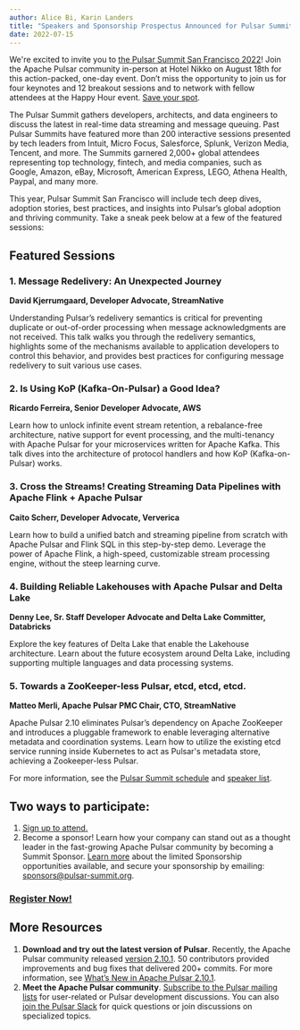 ```yaml
---
author: Alice Bi, Karin Landers
title: "Speakers and Sponsorship Prospectus Announced for Pulsar Summit San Francisco 2022"
date: 2022-07-15
---
```


We're excited to invite you to [the Pulsar Summit San Francisco 2022](https://pulsar-summit.org/event/san-francisco-2022)! Join the Apache Pulsar community in-person at Hotel Nikko on August 18th for this action-packed, one-day event. Don’t miss the opportunity to join us for four keynotes and 12 breakout sessions and to network with fellow attendees at the Happy Hour event. [Save your spot](https://www.eventbrite.com/e/pulsar-summit-san-francisco-2022-tickets-332014162297).

<!--truncate-->

The Pulsar Summit gathers developers, architects, and data engineers to discuss the latest in real-time data streaming and message queuing. Past Pulsar Summits have featured more than 200 interactive sessions presented by tech leaders from Intuit, Micro Focus, Salesforce, Splunk, Verizon Media, Tencent, and more. The Summits garnered 2,000+ global attendees representing top technology, fintech, and media companies, such as Google, Amazon, eBay, Microsoft, American Express, LEGO, Athena Health, Paypal, and many more. 

This year, Pulsar Summit San Francisco will include tech deep dives, adoption stories, best practices, and insights into Pulsar’s global adoption and thriving community. Take a sneak peek below at a few of the featured sessions:

## Featured Sessions

### 1. Message Redelivery: An Unexpected Journey

**David Kjerrumgaard, Developer Advocate, StreamNative**

Understanding Pulsar’s redelivery semantics is critical for preventing duplicate or out-of-order processing when message acknowledgments are not received. This talk walks you through the redelivery semantics, highlights some of the mechanisms available to application developers to control this behavior, and provides best practices for configuring message redelivery to suit various use cases.

### 2. Is Using KoP (Kafka-On-Pulsar) a Good Idea?

**Ricardo Ferreira, Senior Developer Advocate, AWS**

Learn how to unlock infinite event stream retention, a rebalance-free architecture, native support for event processing, and the multi-tenancy with Apache Pulsar for your microservices written for Apache Kafka. This talk dives into the architecture of protocol handlers and how KoP (Kafka-on-Pulsar) works.

### 3. Cross the Streams! Creating Streaming Data Pipelines with Apache Flink + Apache Pulsar

**Caito Scherr, Developer Advocate, Ververica** 

Learn how to build a unified batch and streaming pipeline from scratch with Apache Pulsar and Flink SQL in this step-by-step demo. Leverage the power of Apache Flink, a high-speed, customizable stream processing engine, without the steep learning curve.  

### 4. Building Reliable Lakehouses with Apache Pulsar and Delta Lake

**Denny Lee, Sr. Staff Developer Advocate and Delta Lake Committer, Databricks**

Explore the key features of Delta Lake that enable the Lakehouse architecture. Learn about the future ecosystem around Delta Lake, including supporting multiple languages and data processing systems. 

### 5. Towards a ZooKeeper-less Pulsar, etcd, etcd, etcd.

**Matteo Merli, Apache Pulsar PMC Chair, CTO, StreamNative**

Apache Pulsar 2.10 eliminates Pulsar’s dependency on Apache ZooKeeper and introduces a pluggable framework to enable leveraging alternative metadata and coordination systems. Learn how to utilize the existing etcd service running inside Kubernetes to act as Pulsar's metadata store, achieving a Zookeeper-less Pulsar.

For more information, see the [Pulsar Summit schedule](https://pulsar-summit.org/event/san-francisco-2022/schedule) and [speaker list](https://pulsar-summit.org/event/san-francisco-2022/speakers).

## Two ways to participate:

1. [Sign up to attend.](https://www.eventbrite.com/e/pulsar-summit-san-francisco-2022-tickets-332014162297)
2. Become a sponsor! Learn how your company can stand out as a thought leader in the fast-growing Apache Pulsar community by becoming a Summit Sponsor. [Learn more](https://6585952.fs1.hubspotusercontent-na1.net/hubfs/6585952/Pulsar%20Summit%20San%20Francisco%202022%20Sponsorship%20Prospectus%20v.2.pdf) about the limited Sponsorship opportunities available, and secure your sponsorship by emailing: sponsors@pulsar-summit.org. 

### **[Register Now!](https://www.eventbrite.com/e/pulsar-summit-san-francisco-2022-tickets-332014162297)**

## More Resources

1. **Download and try out the latest version of Pulsar**. Recently, the Apache Pulsar community released [version 2.10.1](https://pulsar.apache.org/versions/). 50 contributors provided improvements and bug fixes that delivered 200+ commits. For more information, see [What’s New in Apache Pulsar 2.10.1](https://pulsar.apache.org/blog/2022/07/12/Apache-Pulsar-2-10-1).
2. **Meet the Apache Pulsar community**. [Subscribe to the Pulsar mailing lists](https://pulsar.apache.org/community#section-welcome) for user-related or Pulsar development discussions. You can also [join the Pulsar Slack](https://apache-pulsar.herokuapp.com/) for quick questions or join discussions on specialized topics.